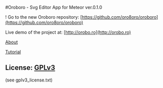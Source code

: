 #Oroboro - Svg Editor App for Meteor ver.0.1.0

! Go to the new Oroboro repository: [https://github.com/oro8oro/oroboro](https://github.com/oro8oro/oroboro)

Live demo of the project at: [http://orobo.ro](http://orobo.ro)

[About](http://oroboro-oroboro.rhcloud.com/md/AboutOroboro)

[Tutorial](oroboro-oroboro.rhcloud.com/md/tutorial)

## License: [GPLv3](http://www.gnu.org/copyleft/gpl.html)

(see gplv3_license.txt)
